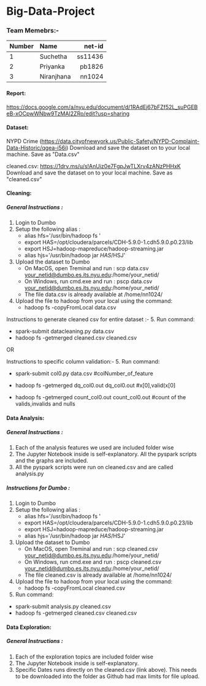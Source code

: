 # Big-Data-Project

### Team Memebrs:-

|Number| Name| net-id |
|---|:---| ---:|
|  1 | Suchetha      | ss11436 |
|  2 | Priyanka      | pb1826  |
|  3 | Niranjhana    | nn1024  |

#### Report:
https://docs.google.com/a/nyu.edu/document/d/1RAdEj67bFZf52L_suPGEBeB-xOCpwWNbw9TzMAI2ZRo/edit?usp=sharing

#### Dataset:
NYPD Crime (https://data.cityofnewyork.us/Public-Safety/NYPD-Complaint-Data-Historic/qgea-i56i)
Download and save the dataset on to your local machine. Save as "Data.csv"

cleaned.csv: https://1drv.ms/u/s!AnUiz0e7FgpJwTLXrv4zANzPHHxK
Download and save the dataset on to your local machine. Save as "cleaned.csv"

#### Cleaning:

##### General Instructions :

1. Login to Dumbo
2. Setup the following alias :
	* alias hfs='/usr/bin/hadoop fs '
	* export HAS=/opt/cloudera/parcels/CDH-5.9.0-1.cdh5.9.0.p0.23/lib
	* export HSJ=hadoop-mapreduce/hadoop-streaming.jar
	* alias hjs='/usr/bin/hadoop jar $HAS/$HSJ'
3. Upload the dataset to Dumbo
	* On MacOS, open Treminal and run :
		scp data.csv your_netid@dumbo.es.its.nyu.edu:/home/your_netid/
	* On Windows, run cmd.exe and run :
		pscp data.csv your_netid@dumbo.es.its.nyu.edu:/home/your_netid/
	* The file data.csv is already available at  /home/nn1024/
4. Upload the file to hadoop from your local using the command:
	* hadoop fs -copyFromLocal data.csv
	
Instructions to generate cleaned csv for entire dataset :-
5. Run command: 	
  * spark-submit datacleaning.py data.csv
  * hadoop fs -getmerged cleaned.csv cleaned.csv

  OR

Instructions to specific column validation:-
5. Run command: 	
  * spark-submit col0.py data.csv #colNumber_of_feature
   
  * hadoop fs -getmerged dq_col0.out dq_col0.out #x[0],valid(x[0]
    
  * hadoop fs -getmerged count_col0.out count_col0.out #count of the valids,invalids and nulls

#### Data Analysis:

##### General Instructions :

1. Each of the analysis features we used are included folder wise
2. The Jupyter Notebook inside is self-explanatory. All the pyspark scripts and the graphs are included.
3. All the pyspark scripts were run on cleaned.csv and are called analysis.py

##### Instructions for Dumbo :

1. Login to Dumbo
2. Setup the following alias :
	* alias hfs='/usr/bin/hadoop fs '
	* export HAS=/opt/cloudera/parcels/CDH-5.9.0-1.cdh5.9.0.p0.23/lib
	* export HSJ=hadoop-mapreduce/hadoop-streaming.jar
	* alias hjs='/usr/bin/hadoop jar $HAS/$HSJ'
3. Upload the dataset to Dumbo
	* On MacOS, open Treminal and run :
		scp cleaned.csv your_netid@dumbo.es.its.nyu.edu:/home/your_netid/
	* On Windows, run cmd.exe and run :
		pscp cleaned.csv your_netid@dumbo.es.its.nyu.edu:/home/your_netid/
	* The file cleaned.csv is already available at  /home/nn1024/
4. Upload the file to hadoop from your local using the command:
	* hadoop fs -copyFromLocal cleaned.csv
5. Run command: 	
  * spark-submit analysis.py cleaned.csv
  * hadoop fs -getmerged cleaned.csv cleaned.csv

#### Data Exploration:

##### General Instructions :

1. Each of the exploration topics are included folder wise
2. The Jupyter Notebook inside is self-explanatory.
3. Specific Dates runs directly on the cleaned.csv (link above). This needs to be 
downloaded into the folder as Github had max limits for file upload.


